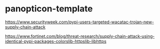 # panopticon-template

https://www.securityweek.com/pypi-users-targeted-wacatac-trojan-new-supply-chain-attack

https://www.fortinet.com/blog/threat-research/supply-chain-attack-using-identical-pypi-packages-colorslib-httpslib-libhttps
